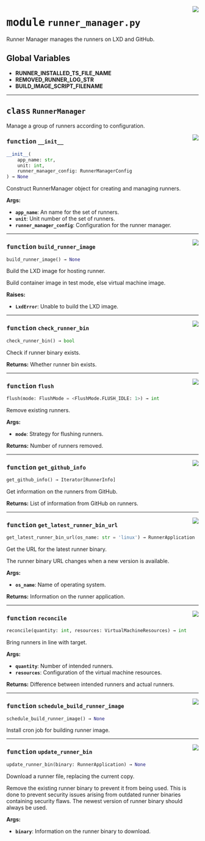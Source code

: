 <!-- markdownlint-disable -->

<a href="../src/runner_manager.py#L0"><img align="right" style="float:right;" src="https://img.shields.io/badge/-source-cccccc?style=flat-square"></a>

# <kbd>module</kbd> `runner_manager.py`
Runner Manager manages the runners on LXD and GitHub. 

**Global Variables**
---------------
- **RUNNER_INSTALLED_TS_FILE_NAME**
- **REMOVED_RUNNER_LOG_STR**
- **BUILD_IMAGE_SCRIPT_FILENAME**


---

## <kbd>class</kbd> `RunnerManager`
Manage a group of runners according to configuration. 

<a href="../src/runner_manager.py#L56"><img align="right" style="float:right;" src="https://img.shields.io/badge/-source-cccccc?style=flat-square"></a>

### <kbd>function</kbd> `__init__`

```python
__init__(
    app_name: str,
    unit: int,
    runner_manager_config: RunnerManagerConfig
) → None
```

Construct RunnerManager object for creating and managing runners. 



**Args:**
 
 - <b>`app_name`</b>:  An name for the set of runners. 
 - <b>`unit`</b>:  Unit number of the set of runners. 
 - <b>`runner_manager_config`</b>:  Configuration for the runner manager. 




---

<a href="../src/runner_manager.py#L743"><img align="right" style="float:right;" src="https://img.shields.io/badge/-source-cccccc?style=flat-square"></a>

### <kbd>function</kbd> `build_runner_image`

```python
build_runner_image() → None
```

Build the LXD image for hosting runner. 

Build container image in test mode, else virtual machine image. 



**Raises:**
 
 - <b>`LxdError`</b>:  Unable to build the LXD image. 

---

<a href="../src/runner_manager.py#L108"><img align="right" style="float:right;" src="https://img.shields.io/badge/-source-cccccc?style=flat-square"></a>

### <kbd>function</kbd> `check_runner_bin`

```python
check_runner_bin() → bool
```

Check if runner binary exists. 



**Returns:**
  Whether runner bin exists. 

---

<a href="../src/runner_manager.py#L581"><img align="right" style="float:right;" src="https://img.shields.io/badge/-source-cccccc?style=flat-square"></a>

### <kbd>function</kbd> `flush`

```python
flush(mode: FlushMode = <FlushMode.FLUSH_IDLE: 1>) → int
```

Remove existing runners. 



**Args:**
 
 - <b>`mode`</b>:  Strategy for flushing runners. 



**Returns:**
 Number of runners removed. 

---

<a href="../src/runner_manager.py#L209"><img align="right" style="float:right;" src="https://img.shields.io/badge/-source-cccccc?style=flat-square"></a>

### <kbd>function</kbd> `get_github_info`

```python
get_github_info() → Iterator[RunnerInfo]
```

Get information on the runners from GitHub. 



**Returns:**
  List of information from GitHub on runners. 

---

<a href="../src/utilities.py#L116"><img align="right" style="float:right;" src="https://img.shields.io/badge/-source-cccccc?style=flat-square"></a>

### <kbd>function</kbd> `get_latest_runner_bin_url`

```python
get_latest_runner_bin_url(os_name: str = 'linux') → RunnerApplication
```

Get the URL for the latest runner binary. 

The runner binary URL changes when a new version is available. 



**Args:**
 
 - <b>`os_name`</b>:  Name of operating system. 



**Returns:**
 Information on the runner application. 

---

<a href="../src/runner_manager.py#L476"><img align="right" style="float:right;" src="https://img.shields.io/badge/-source-cccccc?style=flat-square"></a>

### <kbd>function</kbd> `reconcile`

```python
reconcile(quantity: int, resources: VirtualMachineResources) → int
```

Bring runners in line with target. 



**Args:**
 
 - <b>`quantity`</b>:  Number of intended runners. 
 - <b>`resources`</b>:  Configuration of the virtual machine resources. 



**Returns:**
 Difference between intended runners and actual runners. 

---

<a href="../src/runner_manager.py#L753"><img align="right" style="float:right;" src="https://img.shields.io/badge/-source-cccccc?style=flat-square"></a>

### <kbd>function</kbd> `schedule_build_runner_image`

```python
schedule_build_runner_image() → None
```

Install cron job for building runner image. 

---

<a href="../src/utilities.py#L142"><img align="right" style="float:right;" src="https://img.shields.io/badge/-source-cccccc?style=flat-square"></a>

### <kbd>function</kbd> `update_runner_bin`

```python
update_runner_bin(binary: RunnerApplication) → None
```

Download a runner file, replacing the current copy. 

Remove the existing runner binary to prevent it from being used. This is done to prevent security issues arising from outdated runner binaries containing security flaws. The newest version of runner binary should always be used. 



**Args:**
 
 - <b>`binary`</b>:  Information on the runner binary to download. 


